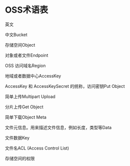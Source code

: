 # **OSS术语表**

英文

中文Bucket

存储空间Object

对象或者文件Endpoint

OSS 访问域名Region

地域或者数据中心AccessKey

AccessKey 和 AccessKeySecret 的统称，访问密钥Put Object

简单上传Multipart Upload

分片上传Get Object

简单下载Object Meta

文件元信息。用来描述文件信息，例如长度，类型等Data

文件数据Key

文件名ACL (Access Control List)

存储空间的权限